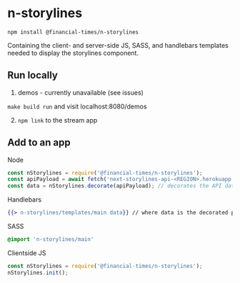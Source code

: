 # n-storylines

```
npm install @financial-times/n-storylines
```

Containing the client- and server-side JS, SASS, and handlebars templates needed to display the storylines component.

## Run locally

1) demos - currently unavailable (see issues)

`make build run` and visit localhost:8080/demos

2) `npm link` to the stream app


## Add to an app
     
Node

``` javascript
const nStorylines = require('@financial-times/n-storylines');
const apiPayload = await fetch('next-storylines-api-<REGION>.herokuapp.com/concepts/<Concept ID>').then(fetchres.json);
const data = nStorylines.decorate(apiPayload); // decorates the API data with extra presentational goodies
```

Handlebars

``` handlebars
{{> n-storylines/templates/main data}} // where data is the decorated payload above
```

SASS

``` sass
@import 'n-storylines/main'
```

Clientside JS

``` javascript
const nStorylines = require('@financial-times/n-storylines');
nStorylines.init();
```
